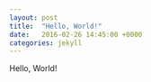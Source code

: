 ```yaml
---
layout: post
title:  "Hello, World!"
date:   2016-02-26 14:45:00 +0000
categories: jekyll
---
```

Hello, World!
